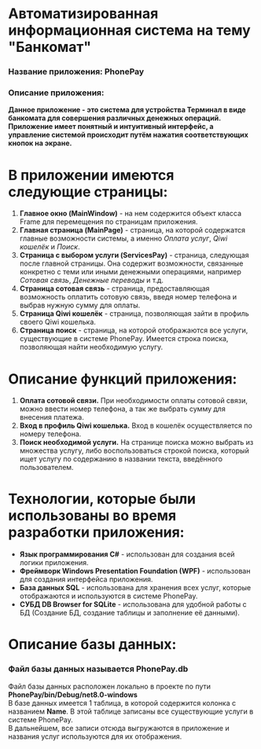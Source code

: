 # Автоматизированная информационная система на тему "Банкомат"
### Название приложения: PhonePay
### Описание приложения:
**Данное приложение - это система для устройства Терминал в виде банкомата для совершения различных денежных операций. Приложение имеет понятный и интуитивный интерфейс, а управление системой происходит путём нажатия соответствующих кнопок на экране.**

# В приложении имеются следующие страницы:
1. **Главное окно (MainWindow)** - на нем содержится объект класса Frame для перемещения по страницам приложения.
2. **Главная страница (MainPage)** - страница, на которой содержатся главные возможности системы, а именно _Оплата услуг_, _Qiwi кошелёк_ и _Поиск_.
3. **Страница с выбором услуги (ServicesPay)** - страница, следующая после главной страницы. Она содержит возможности, связанные конкретно с теми или иными денежными операциями, например _Сотовая связь_, _Денежные переводы_ и т.д.
4. **Страница сотовая связь** - страница, предоставляющая возможность оплатить сотовую связь, введя номер телефона и выбрав нужную сумму для оплаты.
5. **Страница Qiwi кошелёк** - страница, позволяющая зайти в профиль своего Qiwi кошелька.
6. **Страница поиск** - страница, на которой отображаются все услуги, существующие в системе PhonePay. Имеется строка поиска, позволяющая найти необходимую услугу.

# Описание функций приложения:
1. **Оплата сотовой связи.** При необходимости оплаты сотовой связи, можно ввести номер телефона, а так же выбрать сумму для внесения платежа.
2. **Вход в профиль Qiwi кошелька.** Вход в кошелёк осуществляется по номеру телефона.
3. **Поиск необходимой услуги.** На странице поиска можно выбрать из множества услугу, либо воспользоваться строкой поиска, который ищет услугу по содержанию в названии текста, введённого пользователем.

# Технологии, которые были использованы во время разработки приложения:
- **Язык программирования C#** - использован для создания всей логики приложения.
- **Фреймворк Windows Presentation Foundation (WPF)** - использован для создания интерфейса приложения.
- **База данных SQL** - использована для хранения всех услуг, которые отображаются и используются в системе PhonePay.
- **СУБД DB Browser for SQLite** - использована для удобной работы с БД (Создание БД, создание таблицы и заполнение её данными).

# Описание базы данных:
### Файл базы данных называется PhonePay.db <br/>
Файл базы данных расположен локально в проекте по пути **PhonePay/bin/Debug/net8.0-windows** </br>
В базе данных имеется 1 таблица, в которой содержится колонка с названием **Name**. В этой таблице записаны все существующие услуги в системе PhonePay. <br/>
В дальнейшем, все записи отсюда выгружаются в приложение и названия услуг используются для их отображения.
